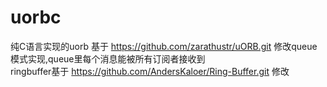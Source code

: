 # uorbc
纯C语言实现的uorb
基于 https://github.com/zarathustr/uORB.git 修改queue模式实现,queue里每个消息能被所有订阅者接收到    
ringbuffer基于 https://github.com/AndersKaloer/Ring-Buffer.git 修改   
